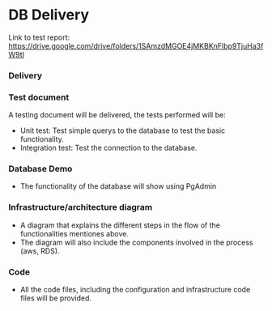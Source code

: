 # DB Delivery

Link to test report: https://drive.google.com/drive/folders/1SAmzdMGOE4jMKBKnFlbp9TjuHa3fW9tI

### Delivery

### Test document

A testing document will be delivered, the tests performed will be:

- Unit test: Test simple querys to the database to test the basic functionality.
- Integration test: Test the connection to the database.

### Database Demo

- The functionality of the database will show using PgAdmin

### Infrastructure/architecture diagram

- A diagram that explains the different steps in the flow of the functionalities mentiones above.
- The diagram will also include the components involved in the process (aws, RDS).

### Code

- All the code files, including the configuration and infrastructure code files will be provided.
